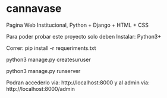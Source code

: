 # cannavase

Pagina Web Institucional, Python + Django + HTML + CSS

Para poder probar este proyecto solo deben Instalar:
Python3+

Correr: 
pip install -r requeriments.txt

python3 manage.py createsuruser

python3 manage.py runserver

Podran accederlo via: http://localhost:8000
y al admin via: http://localhost:8000/admin
